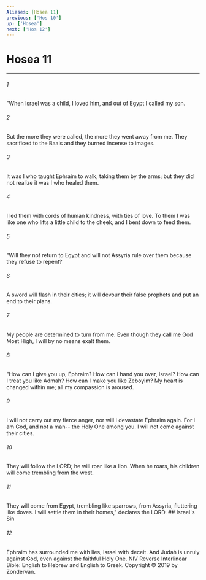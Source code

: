 ```yaml
---
Aliases: [Hosea 11]
previous: ['Hos 10']
up: ['Hosea']
next: ['Hos 12']
---
```

# Hosea 11

***


###### 1 
"When Israel was a child, I loved him, and out of Egypt I called my son. 

###### 2 
But the more they were called, the more they went away from me. They sacrificed to the Baals and they burned incense to images. 

###### 3 
It was I who taught Ephraim to walk, taking them by the arms; but they did not realize it was I who healed them. 

###### 4 
I led them with cords of human kindness, with ties of love. To them I was like one who lifts a little child to the cheek, and I bent down to feed them. 

###### 5 
"Will they not return to Egypt and will not Assyria rule over them because they refuse to repent? 

###### 6 
A sword will flash in their cities; it will devour their false prophets and put an end to their plans. 

###### 7 
My people are determined to turn from me. Even though they call me God Most High, I will by no means exalt them. 

###### 8 
"How can I give you up, Ephraim? How can I hand you over, Israel? How can I treat you like Admah? How can I make you like Zeboyim? My heart is changed within me; all my compassion is aroused. 

###### 9 
I will not carry out my fierce anger, nor will I devastate Ephraim again. For I am God, and not a man-- the Holy One among you. I will not come against their cities. 

###### 10 
They will follow the LORD; he will roar like a lion. When he roars, his children will come trembling from the west. 

###### 11 
They will come from Egypt, trembling like sparrows, from Assyria, fluttering like doves. I will settle them in their homes," declares the LORD. ## Israel's Sin 

###### 12 
Ephraim has surrounded me with lies, Israel with deceit. And Judah is unruly against God, even against the faithful Holy One. NIV Reverse Interlinear Bible: English to Hebrew and English to Greek. Copyright © 2019 by Zondervan.
